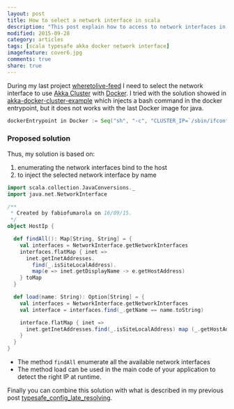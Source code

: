 ```yaml
---
layout: post
title: How to select a network interface in scala
description: "This post explain how to access to network interfaces in linux from scala"
modified: 2015-09-28
category: articles
tags: [scala typesafe akka docker network interface]
imagefeature: cover6.jpg
comments: true
share: true
---
```


During my last project [wheretolive-feed](https://github.com/DataToKnowledge/wheretolive-feed) I need to select the network interface to use [Akka Cluster](http://doc.akka.io/docs/akka/snapshot/scala/cluster-usage.html) with [Docker](https://www.docker.com/).
I tried with the solution showed in [akka-docker-cluster-example](https://github.com/mhamrah/akka-docker-cluster-example) which injects a bash command in the docker entrypoint, but it does not works with the last Docker image for java.

```sbt
dockerEntrypoint in Docker := Seq("sh", "-c", "CLUSTER_IP=`/sbin/ifconfig eth0 | grep 'inet addr:' | cut -d: -f2 | awk '{ print $1 }'` bin/clustering $*")

```

### Proposed solution
Thus, my solution is based on:

1. enumerating the network interfaces bind to the host
2. to inject the selected network interface by name


```scala
import scala.collection.JavaConversions._
import java.net.NetworkInterface

/**
 * Created by fabiofumarola on 16/09/15.
 */
object HostIp {

  def findAll(): Map[String, String] = {
    val interfaces = NetworkInterface.getNetworkInterfaces
    interfaces.flatMap { inet =>
      inet.getInetAddresses.
        find(_.isSiteLocalAddress).
        map(e => inet.getDisplayName -> e.getHostAddress)
    } toMap
  }

  def load(name: String): Option[String] = {
    val interfaces = NetworkInterface.getNetworkInterfaces
    val interface = interfaces.find(_.getName == name.toString)

    interface.flatMap { inet =>
      inet.getInetAddresses.find(_.isSiteLocalAddress) map (_.getHostAddress)
    }
  }
}

```

- The method `findAll` enumerate all the available network interfaces
- The method load can be used in the main code of your application to detect the right IP at runtime.

Finally you can combine this solution with what is described in my previous post [typesafe_config_late_resolving](typesafe_config_late_resolving).